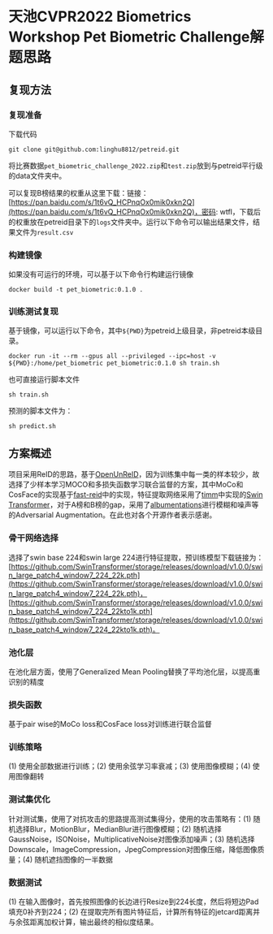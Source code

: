 # 天池CVPR2022 Biometrics Workshop Pet Biometric Challenge解题思路

## 复现方法

### 复现准备

下载代码
```
git clone git@github.com:linghu8812/petreid.git
```
将比赛数据`pet_biometric_challenge_2022.zip`和`test.zip`放到与petreid平行级的data文件夹中。

可以复现B榜结果的权重从这里下载：链接：[https://pan.baidu.com/s/1t6vQ_HCPnqOx0mik0xkn2Q](https://pan.baidu.com/s/1t6vQ_HCPnqOx0mik0xkn2Q)，密码: wtfl，下载后的权重放在petreid目录下的`logs`文件夹中。运行以下命令可以输出结果文件，结果文件为`result.csv`

### 构建镜像

如果没有可运行的环境，可以基于以下命令行构建运行镜像
```
docker build -t pet_biometric:0.1.0 .
```

### 训练测试复现

基于镜像，可以运行以下命令，其中`${PWD}`为petreid上级目录，非petreid本级目录。
```
docker run -it --rm --gpus all --privileged --ipc=host -v ${PWD}:/home/pet_biometric pet_biometric:0.1.0 sh train.sh
```
也可直接运行脚本文件
```
sh train.sh
```
预测的脚本文件为：
```
sh predict.sh
```

## 方案概述

项目采用ReID的思路，基于[OpenUnReID](https://github.com/open-mmlab/OpenUnReID)，因为训练集中每一类的样本较少，故选择了少样本学习MOCO和多损失函数学习联合监督的方案，其中MoCo和CosFace的实现基于[fast-reid](https://github.com/JDAI-CV/fast-reid)中的实现，特征提取网络采用了[timm](https://github.com/rwightman/pytorch-image-models)中实现的[Swin Transformer](https://github.com/microsoft/Swin-Transformer)，对于A榜和B榜的gap，采用了[albumentations](https://albumentations.ai/)进行模糊和噪声等的Adversarial Augmentation。在此也对各个开源作者表示感谢。

###  骨干网络选择

选择了swin base 224和swin large 224进行特征提取，预训练模型下载链接为：
[https://github.com/SwinTransformer/storage/releases/download/v1.0.0/swin_large_patch4_window7_224_22k.pth](https://github.com/SwinTransformer/storage/releases/download/v1.0.0/swin_large_patch4_window7_224_22k.pth)， [https://github.com/SwinTransformer/storage/releases/download/v1.0.0/swin_base_patch4_window7_224_22kto1k.pth](https://github.com/SwinTransformer/storage/releases/download/v1.0.0/swin_base_patch4_window7_224_22kto1k.pth)。

###  池化层

在池化层方面，使用了Generalized Mean Pooling替换了平均池化层，以提高重识别的精度

###  损失函数

基于pair wise的MoCo loss和CosFace loss对训练进行联合监督

###  训练策略

(1) 使用全部数据进行训练；(2) 使用余弦学习率衰减；(3) 使用图像模糊；(4) 使用图像翻转

###  测试集优化

针对测试集，使用了对抗攻击的思路提高测试集得分，使用的攻击策略有：(1) 随机选择Blur，MotionBlur，MedianBlur进行图像模糊；(2) 随机选择GaussNoise，ISONoise，MultiplicativeNoise对图像添加噪声；(3) 随机选择Downscale，ImageCompression，JpegCompression对图像压缩，降低图像质量；(4) 随机遮挡图像的一半数据

###  数据测试

(1) 在输入图像时，首先按照图像的长边进行Resize到224长度，然后将短边Pad填充0补齐到224；(2) 在提取完所有图片特征后，计算所有特征的jetcard距离并与余弦距离加权计算，输出最终的相似度结果。
